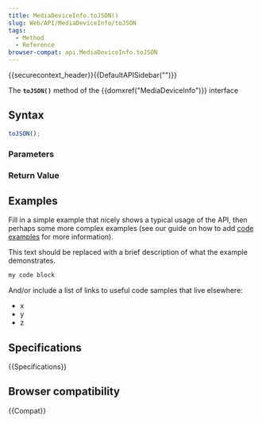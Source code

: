 ```yaml
---
title: MediaDeviceInfo.toJSON()
slug: Web/API/MediaDeviceInfo/toJSON
tags:
  - Method
  - Reference
browser-compat: api.MediaDeviceInfo.toJSON
---
```

{{securecontext_header}}{{DefaultAPISidebar("")}}

The **`toJSON()`** method of the {{domxref("MediaDeviceInfo")}} interface 

## Syntax

```js
toJSON();
```

### Parameters



### Return Value



## Examples

Fill in a simple example that nicely shows a typical usage of the API, then perhaps some more complex examples (see our guide on how to add [code examples](/en-US/docs/MDN/Contribute/Structures/Code_examples) for more information).

This text should be replaced with a brief description of what the example demonstrates.

```js
my code block
```

And/or include a list of links to useful code samples that live elsewhere:

*   x
*   y
*   z

## Specifications

{{Specifications}}

## Browser compatibility

{{Compat}}

